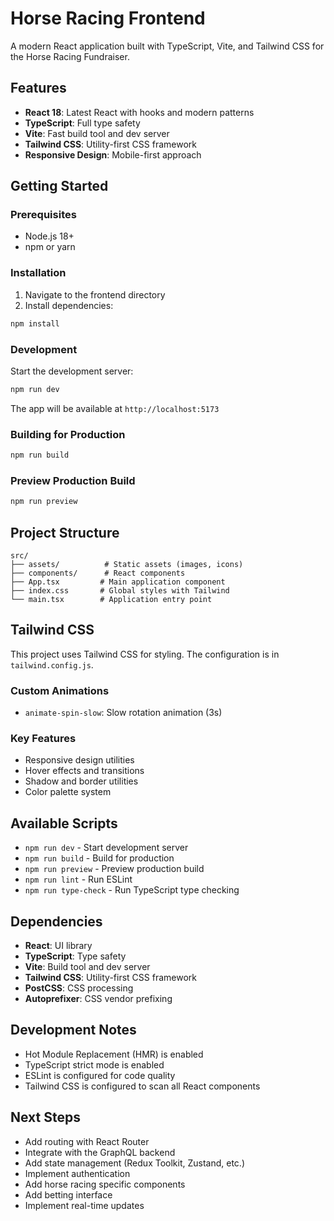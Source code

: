 # Horse Racing Frontend

A modern React application built with TypeScript, Vite, and Tailwind CSS for the Horse Racing Fundraiser.

## Features

- **React 18**: Latest React with hooks and modern patterns
- **TypeScript**: Full type safety
- **Vite**: Fast build tool and dev server
- **Tailwind CSS**: Utility-first CSS framework
- **Responsive Design**: Mobile-first approach

## Getting Started

### Prerequisites

- Node.js 18+ 
- npm or yarn

### Installation

1. Navigate to the frontend directory
2. Install dependencies:

```bash
npm install
```

### Development

Start the development server:

```bash
npm run dev
```

The app will be available at `http://localhost:5173`

### Building for Production

```bash
npm run build
```

### Preview Production Build

```bash
npm run preview
```

## Project Structure

```
src/
├── assets/          # Static assets (images, icons)
├── components/      # React components
├── App.tsx         # Main application component
├── index.css       # Global styles with Tailwind
└── main.tsx        # Application entry point
```

## Tailwind CSS

This project uses Tailwind CSS for styling. The configuration is in `tailwind.config.js`.

### Custom Animations

- `animate-spin-slow`: Slow rotation animation (3s)

### Key Features

- Responsive design utilities
- Hover effects and transitions
- Shadow and border utilities
- Color palette system

## Available Scripts

- `npm run dev` - Start development server
- `npm run build` - Build for production
- `npm run preview` - Preview production build
- `npm run lint` - Run ESLint
- `npm run type-check` - Run TypeScript type checking

## Dependencies

- **React**: UI library
- **TypeScript**: Type safety
- **Vite**: Build tool and dev server
- **Tailwind CSS**: Utility-first CSS framework
- **PostCSS**: CSS processing
- **Autoprefixer**: CSS vendor prefixing

## Development Notes

- Hot Module Replacement (HMR) is enabled
- TypeScript strict mode is enabled
- ESLint is configured for code quality
- Tailwind CSS is configured to scan all React components

## Next Steps

- Add routing with React Router
- Integrate with the GraphQL backend
- Add state management (Redux Toolkit, Zustand, etc.)
- Implement authentication
- Add horse racing specific components
- Add betting interface
- Implement real-time updates
